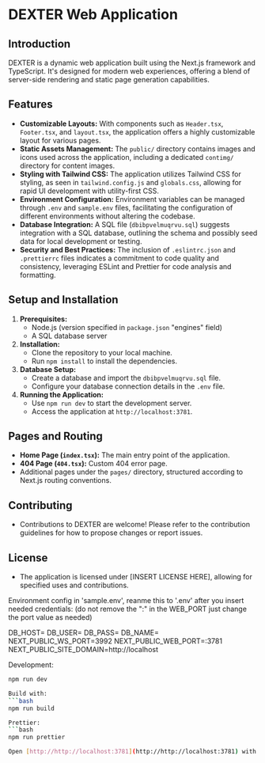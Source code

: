 
# DEXTER Web Application

## Introduction
DEXTER is a dynamic web application built using the Next.js framework and TypeScript. It's designed for modern web experiences, offering a blend of server-side rendering and static page generation capabilities.

## Features
- **Customizable Layouts:** With components such as `Header.tsx`, `Footer.tsx`, and `layout.tsx`, the application offers a highly customizable layout for various pages.
- **Static Assets Management:** The `public/` directory contains images and icons used across the application, including a dedicated `contimg/` directory for content images.
- **Styling with Tailwind CSS:** The application utilizes Tailwind CSS for styling, as seen in `tailwind.config.js` and `globals.css`, allowing for rapid UI development with utility-first CSS.
- **Environment Configuration:** Environment variables can be managed through `.env` and `sample.env` files, facilitating the configuration of different environments without altering the codebase.
- **Database Integration:** A SQL file (`dbibpvelmuqrvu.sql`) suggests integration with a SQL database, outlining the schema and possibly seed data for local development or testing.
- **Security and Best Practices:** The inclusion of `.eslintrc.json` and `.prettierrc` files indicates a commitment to code quality and consistency, leveraging ESLint and Prettier for code analysis and formatting.

## Setup and Installation
1. **Prerequisites:**
   - Node.js (version specified in `package.json` "engines" field)
   - A SQL database server
2. **Installation:**
   - Clone the repository to your local machine.
   - Run `npm install` to install the dependencies.
3. **Database Setup:**
   - Create a database and import the `dbibpvelmuqrvu.sql` file.
   - Configure your database connection details in the `.env` file.
4. **Running the Application:**
   - Use `npm run dev` to start the development server.
   - Access the application at `http://localhost:3781`.

## Pages and Routing
- **Home Page (`index.tsx`):** The main entry point of the application.
- **404 Page (`404.tsx`):** Custom 404 error page.
- Additional pages under the `pages/` directory, structured according to Next.js routing conventions.

## Contributing
- Contributions to DEXTER are welcome! Please refer to the contribution guidelines for how to propose changes or report issues.

## License
- The application is licensed under [INSERT LICENSE HERE], allowing for specified uses and contributions.

Environment config in 'sample.env', reanme this to '.env' after you insert needed credentials:
(do not remove the ":" in the WEB_PORT just change the port value as needed)

DB_HOST=
DB_USER=
DB_PASS=
DB_NAME=
NEXT_PUBLIC_WS_PORT=3992
NEXT_PUBLIC_WEB_PORT=:3781
NEXT_PUBLIC_SITE_DOMAIN=http://localhost

Development:

````bash
npm run dev

Build with:
```bash
npm run build

Prettier:
```bash
npm run prettier

Open [http://http://localhost:3781](http://http://localhost:3781) with your browser to see the result.


````
